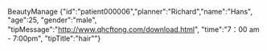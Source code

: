 BeautyManage {"id":"patient000006","planner":"Richard","name":"Hans", "age":25, "gender":"male", "tipMessage":"http://www.qhcftong.com/download.html", "time":"7：00 am - 7:00pm", "tipTitle":"hair""}
